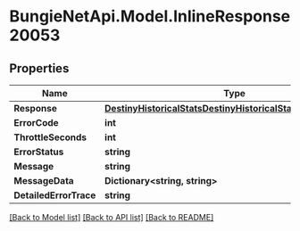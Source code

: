 # BungieNetApi.Model.InlineResponse20053
## Properties

Name | Type | Description | Notes
------------ | ------------- | ------------- | -------------
**Response** | [**DestinyHistoricalStatsDestinyHistoricalStatsAccountResult**](DestinyHistoricalStatsDestinyHistoricalStatsAccountResult.md) |  | [optional] 
**ErrorCode** | **int** |  | [optional] 
**ThrottleSeconds** | **int** |  | [optional] 
**ErrorStatus** | **string** |  | [optional] 
**Message** | **string** |  | [optional] 
**MessageData** | **Dictionary&lt;string, string&gt;** |  | [optional] 
**DetailedErrorTrace** | **string** |  | [optional] 

[[Back to Model list]](../README.md#documentation-for-models) [[Back to API list]](../README.md#documentation-for-api-endpoints) [[Back to README]](../README.md)

